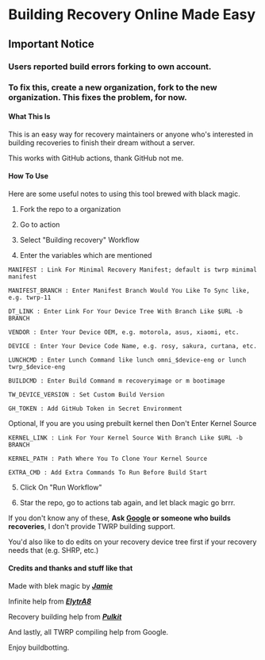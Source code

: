 # Building Recovery Online Made Easy #

## Important Notice ##
### Users reported build errors forking to own account. ###
### To fix this, create a new organization, fork to the new organization. This fixes the problem, for now.

#### What This Is ####

This is an easy way for recovery maintainers or anyone who's interested in building recoveries to finish their dream without a server.

This works with GitHub actions, thank GitHub not me.

#### How To Use ####

Here are some useful notes to using this tool brewed with black magic.

1. Fork the repo to a organization

2. Go to action

3. Select "Building recovery" Workflow

4. Enter the variables which are mentioned

```MANIFEST : Link For Minimal Recovery Manifest; default is twrp minimal manifest```

```MANIFEST_BRANCH : Enter Manifest Branch Would You Like To Sync like, e.g. twrp-11```

```DT_LINK : Enter Link For Your Device Tree With Branch Like $URL -b BRANCH```

```VENDOR : Enter Your Device OEM, e.g. motorola, asus, xiaomi, etc.```

```DEVICE : Enter Your Device Code Name, e.g. rosy, sakura, curtana, etc.```

```LUNCHCMD : Enter Lunch Command like lunch omni_$device-eng or lunch twrp_$device-eng```

```BUILDCMD : Enter Build Command m recoveryimage or m bootimage```

```TW_DEVICE_VERSION : Set Custom Build Version```

```GH_TOKEN : Add GitHub Token in Secret Environment```

Optional, If you are you using prebuilt kernel then Don't Enter Kernel Source

```KERNEL_LINK : Link For Your Kernel Source With Branch Like $URL -b BRANCH```

```KERNEL_PATH : Path Where You To Clone Your Kernel Source```

```EXTRA_CMD : Add Extra Commands To Run Before Build Start```

5. Click On "Run Workflow"

6. Star the repo, go to actions tab again, and let black magic go brrr.

If you don't know any of these, **Ask [Google](https://www.google.com) or someone who builds recoveries**, I don't provide TWRP building support.

You'd also like to do edits on your recovery device tree first if your recovery needs that (e.g. SHRP, etc.)

#### Credits and thanks and stuff like that ####

Made with blek magic by [***Jamie***](https://t.me/henloboi)

Infinite help from [***ElytrA8***](t.me/ElytrA8)

Recovery building help from [***Pulkit***](t.me/Pulkit077)

And lastly, all TWRP compiling help from Google.

Enjoy buildbotting.
